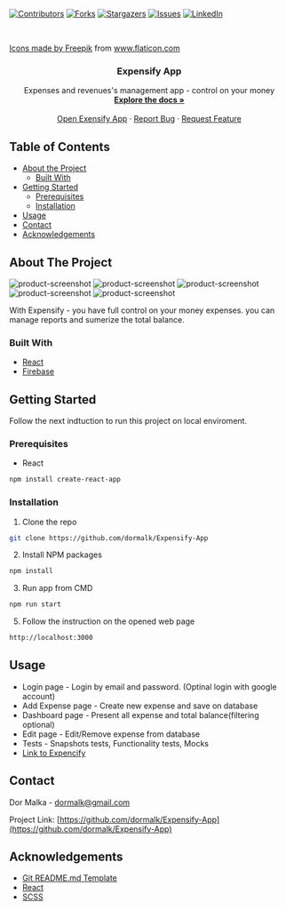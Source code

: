 <!--
*** Thanks for checking out this README Template. If you have a suggestion that would
*** make this better, please fork the repo and create a pull request or simply open
*** an issue with the tag "enhancement".
*** Thanks again! Now go create something AMAZING! :D
***
***
***
*** To avoid retyping too much info. Do a search and replace for the following:
*** github_username, repo, twitter_handle, email
-->





<!-- PROJECT SHIELDS -->
<!--
*** I'm using markdown "reference style" links for readability.
*** Reference links are enclosed in brackets [ ] instead of parentheses ( ).
*** See the bottom of this document for the declaration of the reference variables
*** for contributors-url, forks-url, etc. This is an optional, concise syntax you may use.
*** https://www.markdownguide.org/basic-syntax/#reference-style-links
-->
[![Contributors][contributors-shield]][contributors-url]
[![Forks][forks-shield]][forks-url]
[![Stargazers][stars-shield]][stars-url]
[![Issues][issues-shield]][issues-url]
[![LinkedIn][linkedin-shield]][linkedin-url]
<!--[![MIT License][license-shield]][license-url]-->



<!-- PROJECT LOGO -->
<br />
<p align="center">
  <a href="https://github.com/dormalk/Expensify-App">
<div>Icons made by <a href="https://www.flaticon.com/authors/freepik" title="Freepik">Freepik</a> from <a href="https://www.flaticon.com/" title="Flaticon">www.flaticon.com</a></div>
  </a>

  <h3 align="center">Expensify App</h3>

  <p align="center">
    Expenses and revenues's management app - control on your money
    <br />
    <a href="https://github.com/dormalk/Expensify-App"><strong>Explore the docs »</strong></a>
    <br />
    <br />
    <a href="https://goo.gl/iqtzZK" target="_blank">Open Exensify App</a>
    ·
    <a href="https://github.com/dormalk/Expensify-App/issues">Report Bug</a>
    ·
    <a href="https://github.com/dormalk/Expensify-App/issues">Request Feature</a>
  </p>
</p>



<!-- TABLE OF CONTENTS -->
## Table of Contents

* [About the Project](#about-the-project)
  * [Built With](#built-with)
* [Getting Started](#getting-started)
  * [Prerequisites](#prerequisites)
  * [Installation](#installation)
* [Usage](#usage)
* [Contact](#contact)
* [Acknowledgements](#acknowledgements)
<!--* [Contributing](#contributing)
* [Roadmap](#roadmap)
* [License](#license)-->



<!-- ABOUT THE PROJECT -->
## About The Project

![product-screenshot][product-screenshot1]
![product-screenshot][product-screenshot2]
![product-screenshot][product-screenshot3]
![product-screenshot][product-screenshot4]
![product-screenshot][product-screenshot5]


With Expensify - you have full control on your money expenses. you can manage reports and sumerize the total balance.

### Built With

  * [React](https://reactjs.org/)
  * [Firebase](https://firebase.google.com/)



<!-- GETTING STARTED -->
## Getting Started

Follow the next indtuction to run this project on local enviroment.
### Prerequisites

* React
```sh
npm install create-react-app
```

### Installation
 
1. Clone the repo
```sh
git clone https://github.com/dormalk/Expensify-App
```
2. Install NPM packages
```sh
npm install
```
3. Run app from CMD
```sh
npm run start
```
5. Follow the instruction on the opened web page
```sh
http://localhost:3000
```

<!-- USAGE EXAMPLES -->
## Usage
  - Login page - Login by email and password. (Optinal login with google account)
  - Add Expense page - Create new expense and save on database
  - Dashboard page - Present all expense and total balance(filtering optional)
  - Edit page - Edit/Remove expense from database
  - Tests - Snapshots tests, Functionality tests, Mocks
  - <a href="https://goo.gl/iqtzZK" target="_blank">Link to Expencify</a>
<!--_For more examples, please refer to the [Documentation](https://example.com)_-->



<!-- ROADMAP -->
<!--## Roadmap

See the [open issues](https://github.com/dormalk/Expensify-App/issues) for a list of proposed features (and known issues).



CONTRIBUTING
## Contributing

Contributions are what make the open source community such an amazing place to be learn, inspire, and create. Any contributions you make are **greatly appreciated**.

1. Fork the Project
2. Create your Feature Branch (`git checkout -b feature/AmazingFeature`)
3. Commit your Changes (`git commit -m 'Add some AmazingFeature'`)
4. Push to the Branch (`git push origin feature/AmazingFeature`)
5. Open a Pull Request

-->

<!-- LICENSE
## License

Distributed under the MIT License. See `LICENSE` for more information.

-->

<!-- CONTACT -->
## Contact

Dor Malka - [dormalk@gmail.com](mailto:dormalk@gmail.com)

Project Link: [https://github.com/dormalk/Expensify-App](https://github.com/dormalk/Expensify-App)



<!-- ACKNOWLEDGEMENTS -->
## Acknowledgements

* [Git README.md Template](https://github.com/othneildrew/Best-README-Template)
* [React](https://reactjs.org/)
* [SCSS](https://sass-lang.com/guide)





<!-- MARKDOWN LINKS & IMAGES -->
<!-- https://www.markdownguide.org/basic-syntax/#reference-style-links -->
[contributors-shield]: https://img.shields.io/github/contributors/dormalk/Expensify-App.svg?style=flat-square
[contributors-url]: https://github.com/dormalk/Expensify-App/graphs/contributors
[forks-shield]: https://img.shields.io/github/forks/dormalk/Expensify-App.svg?style=flat-square
[forks-url]: https://github.com/dormalk/Expensify-App/network/members
[stars-shield]: https://img.shields.io/github/stars/dormalk/Expensify-App.svg?style=flat-square
[stars-url]: https://github.com/dormalk/Expensify-App/stargazers
[issues-shield]: https://img.shields.io/github/issues/dormalk/Expensify-App.svg?style=flat-square
[issues-url]: https://github.com/dormalk/Expensify-App/issues
[license-shield]: https://img.shields.io/github/license/dormalk/Expensify-App.svg?style=flat-square
[license-url]: https://github.com/dormalk/Expensify-App/blob/master/LICENSE.txt
[linkedin-shield]: https://img.shields.io/badge/-LinkedIn-black.svg?style=flat-square&logo=linkedin&colorB=555
[linkedin-url]: www.linkedin.com/in/dor-malka-444b94116/
[product-screenshot1]: https://lh3.googleusercontent.com/u3V5utG39lJ7anP-nnGVTAHagV5uP9bHm9xz06JpBzLuqGvSiYZEKRCZnTN4dO9aEj_X=w720-h310-rw
[product-screenshot2]: https://lh3.googleusercontent.com/r47a09QWNO_cQ4H_f2NYaZ7r7kRtllo_DO_5yeX7kvdwk4s-hQ0MLCRXagaaSYS-BSs=w720-h310-rw
[product-screenshot3]: https://lh3.googleusercontent.com/jpbEpUdCpqp_04HPyA9RZ6N8fXBkC6UYaQvZkwsNupBPBEP6-_ruUGbp1KnpKdl_LyTy=w720-h310-rw
[product-screenshot4]: https://lh3.googleusercontent.com/H_7qm3O94qvKGiSJW-vs3NmHGb8xZqSOHRrLiBd73X8cK1ZKEYXypBFPCO-OJRjALI4=w720-h310-rw
[product-screenshot5]: https://lh3.googleusercontent.com/iSG5yJ-ASkNZCPhA1AjyMNtD6rh4b4kMu-RDZms8-gtZMhmVNeLtpJwLJZZSQpFXSs3N=w720-h310-rw


